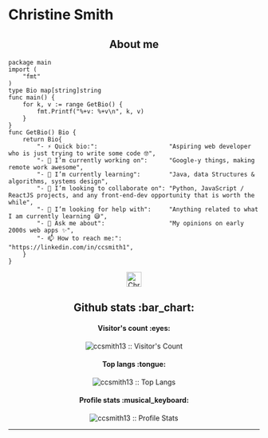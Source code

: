 # Christine Smith

<h2 align="center">About me</h2>

```golang
package main
import (
	"fmt"
)
type Bio map[string]string
func main() {
	for k, v := range GetBio() {
		fmt.Printf("%+v: %+v\n", k, v)
	}
}
func GetBio() Bio {
	return Bio{
		"- ⚡ Quick bio:":                    "Aspiring web developer who is just trying to write some code 🤓",
		"- 🔭 I’m currently working on":      "Google-y things, making remote work awesome",
		"- 🌱 I’m currently learning":        "Java, data Structures & algorithms, systems design",
		"- 👯 I’m looking to collaborate on": "Python, JavaScript / ReactJS projects, and any front-end-dev opportunity that is worth the while",
		"- 🤔 I’m looking for help with":     "Anything related to what I am currently learning 😅",
		"- 💬 Ask me about":                  "My opinions on early 2000s web apps ✨",
		"- 📫 How to reach me:":              "https://linkedin.com/in/ccsmith1",
	}
}
```

<p align="center">
  <a href="https://linkedin.com/in/ccsmith1">
    <img src="https://www.vectorlogo.zone/logos/linkedin/linkedin-icon.svg" alt="Christine Smith's LinkedIn Profile" height="30" width="30">
  </a>

<h2 align="center">Github stats :bar_chart:</h2>

<h4 align="center">Visitor's count :eyes:</h4>

<p align="center"><img src="https://profile-counter.glitch.me/{ccsmith13}/count.svg" alt="ccsmith13 :: Visitor's Count" /></p>

<h4 align="center">Top langs :tongue:</h4>

<p align="center"><img src="https://github-readme-stats.vercel.app/api/top-langs/?username=ccsmith13&langs_count=10&theme=tokyonight&layout=compact" alt="ccsmith13 :: Top Langs" /></p>

<h4 align="center">Profile stats :musical_keyboard:</h4>

<p align="center"><img src="https://github-readme-stats.vercel.app/api?username=ccsmith13&show_icons=true&theme=synthwave" alt="ccsmith13 :: Profile Stats" /></p>


---
